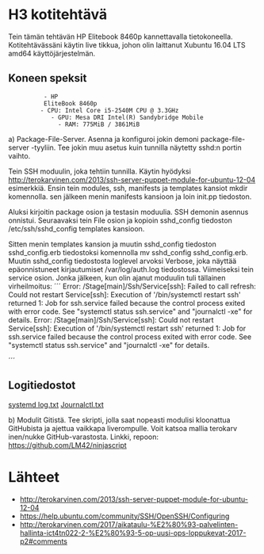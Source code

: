 # H3 kotitehtävä
Tein tämän tehtävän HP Elitebook 8460p kannettavalla tietokoneella. Kotitehtävässäni käytin live tikkua, johon olin laittanut  Xubuntu 16.04 LTS amd64 käyttöjärjestelmän. 
## Koneen speksit

              - HP
              EliteBook 8460p
             - CPU: Intel Core i5-2540M CPU @ 3.3GHz
                - GPU: Mesa DRI Intel(R) Sandybridge Mobile 
                  - RAM: 775MiB / 3861MiB




a) Package-File-Server. Asenna ja konfiguroi jokin demoni package-file-server -tyyliin. Tee jokin muu asetus kuin tunnilla näytetty sshd:n portin vaihto.

Tein SSH moduulin, joka tehtiin tunnilla. Käytin hyödyksi http://terokarvinen.com/2013/ssh-server-puppet-module-for-ubuntu-12-04 esimerkkiä. Ensin tein modules, ssh, manifests ja templates kansiot mkdir komennolla. sen jälkeen menin manifests kansioon ja loin init.pp tiedoston.

Aluksi kirjoitin package osion ja testasin moduulia. SSH demonin asennus onnistui. Seuraavaksi tein File osion ja kopioin sshd_config tiedoston /etc/ssh/sshd_config templates kansioon. 

Sitten menin templates kansion ja muutin sshd_config tiedoston sshd_config.erb tiedostoksi komennolla mv sshd_config sshd_config.erb. Muutin sshd_config tiedostosta loglevel arvoksi Verbose, joka näyttää epäonnistuneet kirjautumiset /var/log/auth.log tiedostossa. Viimeiseksi tein service osion. Jonka jälkeen, kun olin ajanut moduulin tuli tällainen virheilmoitus:
´´´
Error: /Stage[main]/Ssh/Service[ssh]: Failed to call refresh: Could not restart Service[ssh]: Execution of '/bin/systemctl restart ssh' returned 1: Job for ssh.service failed because the control process exited with error code. See "systemctl status ssh.service" and "journalctl -xe" for details.
Error: /Stage[main]/Ssh/Service[ssh]: Could not restart Service[ssh]: Execution of '/bin/systemctl restart ssh' returned 1: Job for ssh.service failed because the control process exited with error code. See "systemctl status ssh.service" and "journalctl -xe" for details.

´´´
## Logitiedostot
[systemd log.txt](https://github.com/LM42/ssh/files/929977/systemd.log.txt)
[Journalctl.txt](https://github.com/LM42/ssh/files/929984/Journalctl.txt)

b) Modulit Gitistä. Tee skripti, jolla saat nopeasti modulisi kloonattua GitHubista ja ajettua vaikkapa liverompulle. Voit katsoa mallia terokarv inen/nukke GitHub-varastosta. 
Linkki, repoon: https://github.com/LM42/ninjascript

# Lähteet
- http://terokarvinen.com/2013/ssh-server-puppet-module-for-ubuntu-12-04
- https://help.ubuntu.com/community/SSH/OpenSSH/Configuring
- http://terokarvinen.com/2017/aikataulu-%E2%80%93-palvelinten-hallinta-ict4tn022-2-%E2%80%93-5-op-uusi-ops-loppukevat-2017-p2#comments
